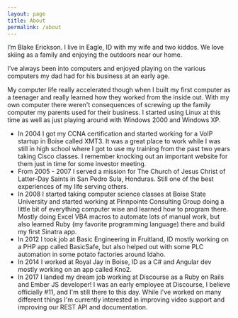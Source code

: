 ```yaml
---
layout: page
title: About
permalink: /about
---
```


I’m Blake Erickson. I live in Eagle, ID with my wife and two kiddos. We love
skiing as a family and enjoying the outdoors near our home.

I’ve always been into computers and enjoyed playing on the various computers my
dad had for his business at an early age.

My computer life really accelerated though when I built my first computer as a
teenager and really learned how they worked from the inside out. With my own
computer there weren't consequences of screwing up the family computer my
parents used for their business. I started using Linux at this time as well as
just playing around with Windows 2000 and Windows XP.

- In 2004 I got my CCNA certification and started working for a VoIP startup in
  Boise called XMT3. It was a great place to work while I was still in high
school where I got to use my training from the past two years taking Cisco
classes. I remember knocking out an important website for them just in time for
some investor meeting.
- From 2005 - 2007 I served a mission for The Church of Jesus Christ of
  Latter-Day Saints in San Pedro Sula, Honduras. Still one of the best
experiences of my life serving others.
- In 2008 I started taking computer science classes at Boise State University
  and started working at Pinnpointe Consulting Group doing a little bit of
everything computer wise and learned how to program there. Mostly doing Excel
VBA macros to automate lots of manual work, but also learned Ruby (my favorite
programming language) there and build my first Sinatra app.
- In 2012 I took job at Basic Engineering in Fruitland, ID mostly working on a
  PHP app  called BasicSafe, but also helped out with some PLC automation in
some potato factories around Idaho.
- In 2014 I worked at Royal Jay in Boise, ID as a C# and Angular dev mostly
  working on an app called Kno2.
- In 2017 I landed my dream job working at Discourse as a Ruby on Rails and
  Ember JS developer! I was an early employee at Discourse, I believe
officially #11, and I'm still there to this day. While I've worked on many
different things I'm currently interested in improving video support and
improving our REST API and documentation.

